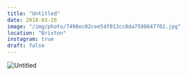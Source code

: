 ```yaml
---
title: "Untitled"
date: 2018-03-26
image: "/img/photo/7498ec02cee54f013cc8da7590647702.jpg"
location: "Brixton"
instagram: true
draft: false
---
```


![Untitled](/img/photo/7498ec02cee54f013cc8da7590647702.jpg)
